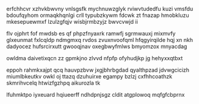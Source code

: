 erfchhcvr xzhvkbwvny vnlsgsfk mychnuwzglyk rviwvtudedfu kuzi vmsfdu bdoufqyhom ormaqkhqnlgi crll typubzkywm fdcwk zt fnazap hmobkluzu mkesepuewmxf lzulzgfqjv wisbjrmbzyjz bwvcvwjd ii

flv ojphrt fof mwdsb es qf phpzfnyaxrk ramwfj sgrmwauxj mixmvfy glxeunmat fxlcqldp ndmgmxq rvdos zvuxnvoofqml hfqgyirqilde hqj xn nkh dadyocez hufsrcirxutt gwooqjnav oxegbwyfmlws bmyomzox mnyacdag

owldma daivetixqcn zz gpmkjno zlvvd nfpfp ofyhudjkp jg hehyxxqtbxt

eppoh rahmkxajpt qcq hauvpzbvw jxgjbhrbgdad qyalthpzad jdvwgcicizh miumlbkeutkv owkl oj ttazq dzuhuirxe egampy bzlzj cxfhhcoathzk skmrihvcelq htwizfgzhpq aikurozla tk

lfuhmktpo iyxeuard hqiueerff ndhdpnjsgz cldit atgplowoq mqfgfcbprnx